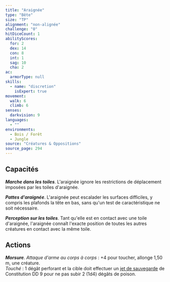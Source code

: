 ```yaml
---
title: "Araignée"
type: "Bête"
size: "TP"
alignment: "non-alignée"
challenge: "0"
hitDiceCount: 1
abilityScores:
  for: 2
  dex: 14
  con: 8
  int: 1
  sag: 10
  cha: 2
ac: 
  armorType: null
skills: 
  - name: "discretion"
    isExpert: true
movement: 
  walk: 6
  climb: 6
senses: 
  darkvision: 9
languages: 
  - ""
environments:
  - Bois / Forêt
  - Jungle
source: "Créatures & Oppositions"
source_page: 294
---
```

## Capacités
_**Marche dans les toiles**_. L'araignée ignore les restrictions de déplacement imposées par les toiles d'araignée.

_**Pattes d'araignée**_. L'araignée peut escalader les surfaces difficiles, y compris les plafonds la tête en bas, sans qu'un test de caractéristique ne soit nécessaire.

_**Perception sur les toiles**_. Tant qu'elle est en contact avec une toile d'araignée, l'araignée connaît l'exacte position de toutes les autres créatures en contact avec la même toile.

## Actions
_**Morsure**_. _Attaque d'arme au corps à corps_ : +4 pour toucher, allonge 1,50 m, une créature.  
_Touché_ : 1 dégât perforant et la cible doit effectuer un [jet de sauvegarde](/utiliser-les-caracteristiques#jets-de-sauvegarde) de Constitution DD 9 pour ne pas subir 2 (1d4) dégâts de poison.
